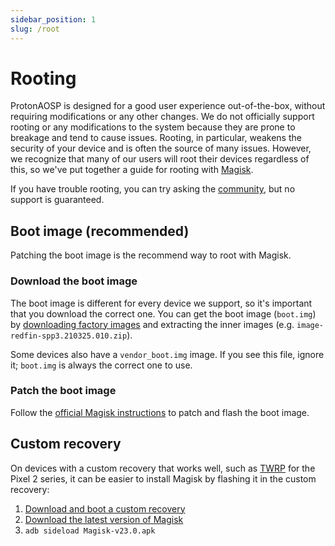 ```yaml
---
sidebar_position: 1
slug: /root
---
```


# Rooting

ProtonAOSP is designed for a good user experience out-of-the-box, without requiring modifications or any other changes. We do not officially support rooting or any modifications to the system because they are prone to breakage and tend to cause issues. Rooting, in particular, weakens the security of your device and is often the source of many issues. However, we recognize that many of our users will root their devices regardless of this, so we've put together a guide for rooting with [Magisk](https://github.com/topjohnwu/Magisk).

If you have trouble rooting, you can try asking the [community](../community.md), but no support is guaranteed.

## Boot image (recommended)

Patching the boot image is the recommend way to root with Magisk.

### Download the boot image

The boot image is different for every device we support, so it's important that you download the correct one. You can get the boot image (`boot.img`) by [downloading factory images](../getting-started/download.md#factory-images) and extracting the inner images (e.g. `image-redfin-spp3.210325.010.zip`).

Some devices also have a `vendor_boot.img` image. If you see this file, ignore it; `boot.img` is always the correct one to use.

### Patch the boot image

Follow the [official Magisk instructions](https://topjohnwu.github.io/Magisk/install.html#patching-images) to patch and flash the boot image.

## Custom recovery

On devices with a custom recovery that works well, such as [TWRP](https://twrp.me) for the Pixel 2 series, it can be easier to install Magisk by flashing it in the custom recovery:

1. [Download and boot a custom recovery](../getting-started/install/manual.mdx#download-a-custom-recovery)
2. [Download the latest version of Magisk](https://github.com/topjohnwu/Magisk/releases)
3. `adb sideload Magisk-v23.0.apk`
